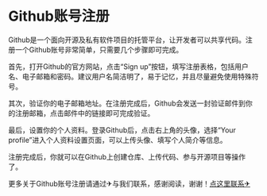 # Github账号注册

Github是一个面向开源及私有软件项目的托管平台，让开发者可以共享代码。注册一个Github账号非常简单，只需要几个步骤即可完成。

首先，打开Github的官方网站，点击“Sign up”按钮，填写注册表格，包括用户名、电子邮箱和密码。建议用户名简洁明了，易于记忆，并且尽量避免使用特殊符号。

其次，验证你的电子邮箱地址。在注册完成后，Github会发送一封验证邮件到你的注册邮箱，点击邮件中的链接即可完成验证。

最后，设置你的个人资料。登录Github后，点击右上角的头像，选择“Your profile”进入个人资料设置页面，可以上传头像、填写个人简介等信息。

注册完成后，你就可以在Github上创建仓库、上传代码、参与开源项目等操作了。

更多关于Github账号注册请通过✈与我们联系，感谢阅读，谢谢！[点这里联系✈](https://ads.k02.cc)